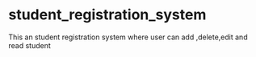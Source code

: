 # student_registration_system
This an  student registration system where user can add ,delete,edit  and read student
